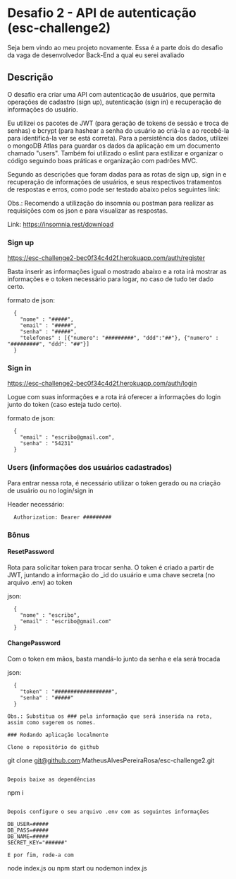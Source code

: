 # Desafio 2 - API de autenticação (esc-challenge2)

Seja bem vindo ao meu projeto novamente. Essa é a parte dois do desafio da vaga de desenvolvedor Back-End a qual eu serei avaliado

## Descrição

O desafio era criar uma API com autenticação de usuários, que permita operações de cadastro (sign up), autenticação (sign in) e recuperação de informações do usuário.

Eu utilizei os pacotes de JWT (para geração de tokens de sessão e troca de senhas) e bcrypt (para hashear a senha do usuário ao criá-la e ao recebê-la para identificá-la ver se está correta). Para a persistência dos dados, utilizei o mongoDB Atlas para guardar os dados da aplicação em um documento chamado "users".
Também foi utilizado o eslint para estilizar e organizar o código seguindo boas práticas e organização com padrões MVC.

Segundo as descrições que foram dadas para as rotas de sign up, sign in e recuperação de informações de usuários, e seus respectivos tratamentos de respostas e erros, como pode ser testado abaixo pelos seguintes link:

Obs.: Recomendo a utilização do insomnia ou postman para realizar as requisições com os json e para visualizar as respostas. 

Link: https://insomnia.rest/download

### Sign up

https://esc-challenge2-bec0f34c4d2f.herokuapp.com/auth/register

Basta inserir as informações igual o mostrado abaixo e a rota irá mostrar as informações e o token necessário para logar, no caso de tudo ter dado certo.

formato de json:

```
  {
    "nome" : "#####",
    "email" : "#####",
    "senha" : "#####",
    "telefones" : [{"numero": "#########", "ddd":"##"}, {"numero" : "#########", "ddd": "##"}]
  }
```

### Sign in

https://esc-challenge2-bec0f34c4d2f.herokuapp.com/auth/login

Logue com suas informações e a rota irá oferecer a informações do login junto do token (caso esteja tudo certo).

formato de json:

```
  {
    "email" : "escribo@gmail.com",
    "senha" : "54231"
  }
```

### Users (informações dos usuários cadastrados)

Para entrar nessa rota, é necessário utilizar o token gerado ou na criação de usuário ou no login/sign in

Header necessário:

```
  Authorization: Bearer #########
```

### Bônus

#### ResetPassword

Rota para solicitar token para trocar senha. O token é criado a partir de JWT, juntando a informação do _id do usuário e uma chave secreta (no arquivo .env) ao token

json:

```
  {
    "nome" : "escribo",
    "email" : "escribo@gmail.com"
  }
```

#### ChangePassword

Com o token em mãos, basta mandá-lo junto da senha e ela será trocada

json:

```
  {
    "token" : "##################",
    "senha" : "#####"
  }

Obs.: Substitua os ### pela informação que será inserida na rota, assim como sugerem os nomes.

### Rodando aplicação localmente

Clone o repositório do github

```
  git clone git@github.com:MatheusAlvesPereiraRosa/esc-challenge2.git
```

Depois baixe as dependências

```
  npm i
```

Depois configure o seu arquivo .env com as seguintes informações

DB_USER=#####
DB_PASS=#####
DB_NAME=#####
SECRET_KEY="######"

E por fim, rode-a com

```
  node index.js ou npm start ou nodemon index.js
```

